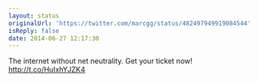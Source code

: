 ```yaml
---
layout: status
originalUrl: 'https://twitter.com/marcgg/status/482497949919084544'
isReply: false
date: 2014-06-27 12:17:30
---
```


The internet without net neutrality. Get your ticket now! http://t.co/HuIxhYJZK4
